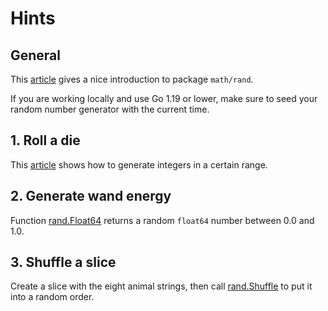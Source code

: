 # Hints

## General

This [article][gobyexample] gives a nice introduction to package `math/rand`.

If you are working locally and use Go 1.19 or lower, make sure to seed your random number generator with the current time.

## 1. Roll a die

This [article][yourbasic] shows how to generate integers in a certain range.

## 2. Generate wand energy

Function [rand.Float64][float64] returns a random `float64` number between 0.0 and 1.0.

## 3. Shuffle a slice

Create a slice with the eight animal strings, then call [rand.Shuffle][shuffle] to put it into a random order.

[gobyexample]: https://gobyexample.com/random-numbers
[yourbasic]: https://yourbasic.org/golang/generate-number-random-range
[shuffle]: https://pkg.go.dev/math/rand#Rand.Shuffle
[float64]: https://pkg.go.dev/math/rand#Float64
